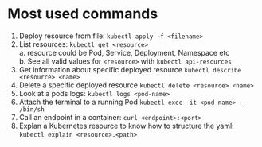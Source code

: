 # Most used commands
1. Deploy resource from file: `kubectl apply -f <filename>` 
1. List resources: `kubectl get <resource>`   
    a. resource could be Pod, Service, Deployment, Namespace etc    
    b. See all valid values for `<resource>` with `kubectl api-resources` 
1. Get information about specific deployed resource `kubectl describe <resource> <name>`
1. Delete a specific deployed resource `kubectl delete <resource> <name>` 
1. Look at a pods logs: `kubectl logs <pod-name>`
1. Attach the terminal to a running Pod `kubectl exec -it <pod-name> -- /bin/sh`
1. Call an endpoint in a container: `curl <endpoint>:<port>`
1. Explan a Kubernetes resource to know how to structure the yaml: `kubectl explain <resource>.<path>`
